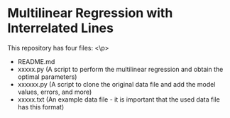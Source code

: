# Multilinear Regression with Interrelated Lines

<p>This repository has four files: 
<\p>

- README.md
- xxxxx.py (A script to perform the multilinear regression and obtain the optimal parameters)
- xxxxxx.py (A script to clone the original data file and add the model values, errors, and more)
- xxxxx.txt (An example data file - it is important that the used data file has this format)
